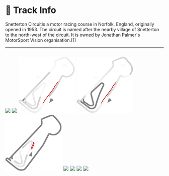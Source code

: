 # 🏁 Track Info

Snetterton Circuitis a motor racing course in Norfolk, England, originally opened in 1953. The circuit is named after the nearby village of Snetterton to the north-west of the circuit. It is owned by Jonathan Palmer's MotorSport Vision organisation.[1]

---
![](image_1.jpg)
![](image_2.jpg)
![](image_3.jpg)
![](image_4.jpg)
![](image_5.jpg)
![](image_6.jpg)
![](image_7.jpg)
![](image_8.jpg)
![](image_9.jpg)
---

